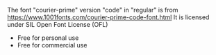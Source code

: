 The font "courier-prime" version "code" in "regular" is from https://www.1001fonts.com/courier-prime-code-font.html
It is licensed under SIL Open Font License (OFL) 
* Free for personal use
* Free for commercial use

